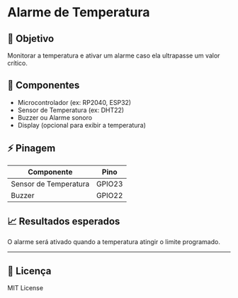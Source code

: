 # Alarme de Temperatura

## 🎯 Objetivo  
Monitorar a temperatura e ativar um alarme caso ela ultrapasse um valor crítico.

## 🔧 Componentes  
- Microcontrolador (ex: RP2040, ESP32)  
- Sensor de Temperatura (ex: DHT22)  
- Buzzer ou Alarme sonoro  
- Display (opcional para exibir a temperatura)  

## ⚡ Pinagem  
| Componente         | Pino   |
|--------------------|--------|
| Sensor de Temperatura | GPIO23 |
| Buzzer             | GPIO22 |

## 📈 Resultados esperados  
O alarme será ativado quando a temperatura atingir o limite programado.

---

## 📜 Licença  
MIT License  
 
